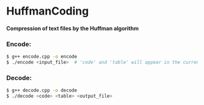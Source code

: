 # HuffmanCoding

#### Compression of text files by the Huffman algorithm

### Encode:
```bash
$ g++ encode.cpp -o encode
$ ./encode <input_file>  # 'code' and 'table' will appear in the current directory 
```
### Decode:
```bash
$ g++ decode.cpp -o decode
$ ./decode <code> <table> <output_file>
```
